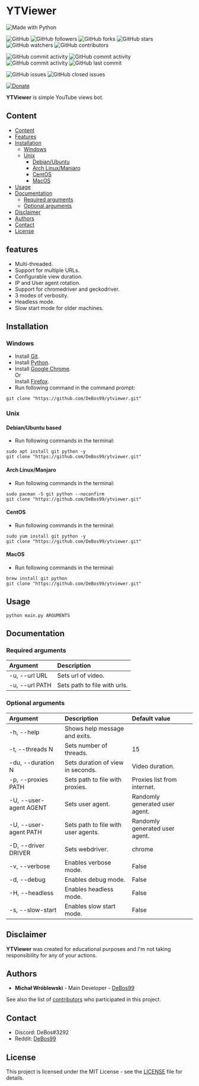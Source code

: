 # YTViewer

![Made with Python](https://img.shields.io/badge/made%20with-python-0.svg?color=cc2020&labelColor=ff3030&logo=python&logoColor=white&style=for-the-badge)

![GitHub](https://img.shields.io/github/license/DeBos99/ytviewer.svg?color=2020cc&labelColor=5050ff&style=for-the-badge)
![GitHub followers](https://img.shields.io/github/followers/DeBos99.svg?color=2020cc&labelColor=5050ff&style=for-the-badge)
![GitHub forks](https://img.shields.io/github/forks/DeBos99/ytviewer.svg?color=2020cc&labelColor=5050ff&style=for-the-badge)
![GitHub stars](https://img.shields.io/github/stars/DeBos99/ytviewer.svg?color=2020cc&labelColor=5050ff&style=for-the-badge)
![GitHub watchers](https://img.shields.io/github/watchers/DeBos99/ytviewer.svg?color=2020cc&labelColor=5050ff&style=for-the-badge)
![GitHub contributors](https://img.shields.io/github/contributors/DeBos99/ytviewer.svg?color=2020cc&labelColor=5050ff&style=for-the-badge)

![GitHub commit activity](https://img.shields.io/github/commit-activity/w/DeBos99/ytviewer.svg?color=ffaa00&labelColor=ffaa30&style=for-the-badge)
![GitHub commit activity](https://img.shields.io/github/commit-activity/m/DeBos99/ytviewer.svg?color=ffaa00&labelColor=ffaa30&style=for-the-badge)
![GitHub commit activity](https://img.shields.io/github/commit-activity/y/DeBos99/ytviewer.svg?color=ffaa00&labelColor=ffaa30&style=for-the-badge)
![GitHub last commit](https://img.shields.io/github/last-commit/DeBos99/ytviewer.svg?color=ffaa00&labelColor=ffaa30&style=for-the-badge)

![GitHub issues](https://img.shields.io/github/issues-raw/DeBos99/ytviewer.svg?color=cc2020&labelColor=ff3030&style=for-the-badge)
![GitHub closed issues](https://img.shields.io/github/issues-closed-raw/DeBos99/ytviewer.svg?color=10aa10&labelColor=30ff30&style=for-the-badge)

[![Donate](https://www.paypalobjects.com/en_US/i/btn/btn_donateCC_LG.gif)](https://www.paypal.com/cgi-bin/webscr?cmd=_s-xclick&hosted_button_id=NH8JV53DSVDMY)

**YTViewer** is simple YouTube views bot.

## Content

- [Content](#content)
- [Features](#features)
- [Installation](#installation)
  - [Windows](#windows)
  - [Unix](#unix)
    - [Debian/Ubuntu](#apt)
    - [Arch Linux/Manjaro](#pacman)
    - [CentOS](#yum)
    - [MacOS](#homebrew)
- [Usage](#usage)
- [Documentation](#documentation)
  - [Required arguments](#required-arguments)
  - [Optional arguments](#optional-arguments)
- [Disclaimer](#disclaimer)
- [Authors](#authors)
- [Contact](#contact)
- [License](#license)

## features

* Multi-threaded.
* Support for multiple URLs.
* Configurable view duration.
* IP and User agent rotation.
* Support for chromedriver and geckodriver.
* 3 modes of verbosity.
* Headless mode.
* Slow start mode for older machines.

## Installation

### Windows

* Install [Git](https://git-scm.com/download/win).
* Install [Python](https://www.python.org/downloads/).
* Install [Google Chrome](https://www.google.com/chrome/).
<br>Or
<br>Install [Firefox](https://www.mozilla.org/firefox/new/).
* Run following command in the command prompt:
```
git clone "https://github.com/DeBos99/ytviewer.git"
```

### Unix

#### <a name="APT">Debian/Ubuntu based

* Run following commands in the terminal:
```
sudo apt install git python -y
git clone "https://github.com/DeBos99/ytviewer.git"
```

#### <a name="Pacman">Arch Linux/Manjaro

* Run following commands in the terminal:
```
sudo pacman -S git python --noconfirm
git clone "https://github.com/DeBos99/ytviewer.git"
```

#### <a name="YUM">CentOS

* Run following commands in the terminal:
```
sudo yum install git python -y
git clone "https://github.com/DeBos99/ytviewer.git"
```

#### <a name="Homebrew">MacOS

* Run following commands in the terminal:
```
brew install git python
git clone "https://github.com/DeBos99/ytviewer.git"
```

## Usage

`python main.py ARGUMENTS`

## Documentation

### Required arguments

| Argument       | Description                  |
| :------------- | :--------------------------- |
| -u, --url URL  | Sets url of video.           |
| -u, --url PATH | Sets path to file with urls. |

### Optional arguments

| Argument               | Description                         | Default value                  |
| :--------------------- | :---------------------------------- | :----------------------------- |
| -h, --help             | Shows help message and exits.       |                                |
| -t, --threads N        | Sets number of threads.             | 15                             |
| -du, --duration N      | Sets duration of view in seconds.   | Video duration.                |
| -p, --proxies PATH     | Sets path to file with proxies.     | Proxies list from internet.    |
| -U, --user-agent AGENT | Sets user agent.                    | Randomly generated user agent. |
| -U, --user-agent PATH  | Sets path to file with user agents. | Randomly generated user agent. |
| -D, --driver DRIVER    | Sets webdriver.                     | chrome                         |
| -v, --verbose          | Enables verbose mode.               | False                          |
| -d, --debug            | Enables debug mode.                 | False                          |
| -H, --headless         | Enables headless mode.              | False                          |
| -s, --slow-start       | Enables slow start mode.            | False                          |

## Disclaimer

**YTViewer** was created for educational purposes and I'm not taking responsibility for any of your actions.

## Authors

* **Michał Wróblewski** - Main Developer - [DeBos99](https://github.com/DeBos99)

See also the list of [contributors](https://github.com/DeBos99/ytviewer/contributors) who participated in this project.

## Contact

* Discord: DeBos#3292
* Reddit: [DeBos99](https://www.reddit.com/user/DeBos99)

## License

This project is licensed under the MIT License - see the [LICENSE](LICENSE) file for details.
